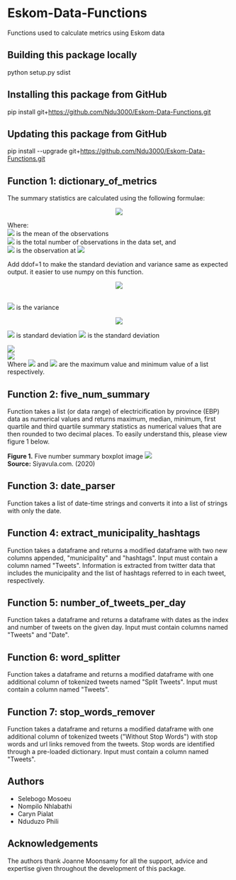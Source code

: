 # Eskom-Data-Functions
 Functions used to calculate metrics using Eskom data

## Building this package locally

python setup.py sdist

## Installing this package from GitHub

pip install git+https://github.com/Ndu3000/Eskom-Data-Functions.git

## Updating this package from GitHub

pip install --upgrade git+https://github.com/Ndu3000/Eskom-Data-Functions.git

## Function 1: dictionary_of_metrics

The summary statistics are calculated using the following formulae:

<center><img src="https://render.githubusercontent.com/render/math?math=\bar{x}=\frac{1}{n}\displaystyle\sum_{i=1}^n x_i"></center>


Where:<br>
<img src="https://render.githubusercontent.com/render/math?math=\bar{x}"> is the mean of the observations<br> 
<img src="https://render.githubusercontent.com/render/math?math=n"> is the total number of observations in the data set, and<br>
<img src="https://render.githubusercontent.com/render/math?math=x_{i}"> is the observation at <img src="https://render.githubusercontent.com/render/math?math=i">

Add ddof=1 to make the standard deviation and variance same as expected output. it easier to use numpy on this function. 

<center><img src="https://render.githubusercontent.com/render/math?math=\s^2=\frac{\displaystyle\sum_{i=1}^n (x_{i}-\bar{x})^2}{n-1}"></center><br>

<img src="https://render.githubusercontent.com/render/math?math=s^2"> is the variance

<center><img src="https://render.githubusercontent.com/render/math?math=s=\sqrt{\frac{\displaystyle\sum_{i=1}^n (x_{i}-\bar{x})^2}{n-1}}"></center>

<img src="https://render.githubusercontent.com/render/math?math=s"> is standard deviation
<img src="https://render.githubusercontent.com/render/math?math=s"> is the standard deviation

<img src="https://render.githubusercontent.com/render/math?math=X_{max}=max\{\x_1,x_2,x_3,x_4,...,x_n\}"><br> 
<img src="https://render.githubusercontent.com/render/math?math=X_{min}=min\{\x_1,x_2,x_3,x_4,...,x_n\}"><br>
Where <img src="https://render.githubusercontent.com/render/math?math=X_{max}"> and <img src="https://render.githubusercontent.com/render/math?math=X_{min}"> are the maximum value and minimum value of a list respectively.



## Function 2: five_num_summary

Function takes a list (or data range) of electricification by province (EBP) data as numerical values and returns maximum, median, minimum, first quartile and third quartile summary statistics as numerical values that are then rounded to two decimal places. To easily understand this, please view figure 1 below.
 
<b>Figure 1.</b> Five number summary boxplot image
 <img src="https://www.siyavula.com/read/maths/grade-10/statistics/images/5498b5406028c512c20f952d1d2f386b.png"> <br>
 <b>Source:</b> Siyavula.com. (2020)

## Function 3: date_parser
 
Function takes a list of date-time strings and converts it into a list of strings with only the date.

## Function 4: extract_municipality_hashtags

Function takes a dataframe and returns a modified dataframe with two new columns appended, "municipality" and "hashtags". Input must contain a column named "Tweets". Information is extracted from twitter data that includes the municipality and the list of hashtags referred to in each tweet, respectively. 

## Function 5: number_of_tweets_per_day

Function takes a dataframe and returns a dataframe with dates as the index and number of tweets on the given day. Input must contain columns named "Tweets" and "Date".

## Function 6: word_splitter

Function takes a dataframe and returns a modified dataframe with one additional column of tokenized tweets named "Split Tweets". Input must contain a column named "Tweets".

## Function 7: stop_words_remover

Function takes a dataframe and returns a modified dataframe with one additional column of tokenized tweets ("Without Stop Words") with stop words and url links removed from the tweets. Stop words are identified through a pre-loaded dictionary. Input must contain a column named "Tweets".

## Authors

* Selebogo Mosoeu
* Nompilo Nhlabathi
* Caryn Pialat
* Nduduzo Phili

## Acknowledgements

The authors thank Joanne Moonsamy for all the support, advice and expertise given throughout the development of this package.
